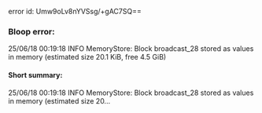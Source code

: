 error id: Umw9oLv8nYVSsg/+gAC7SQ==
### Bloop error:

25/06/18 00:19:18 INFO MemoryStore: Block broadcast_28 stored as values in memory (estimated size 20.1 KiB, free 4.5 GiB)
#### Short summary: 

25/06/18 00:19:18 INFO MemoryStore: Block broadcast_28 stored as values in memory (estimated size 20...